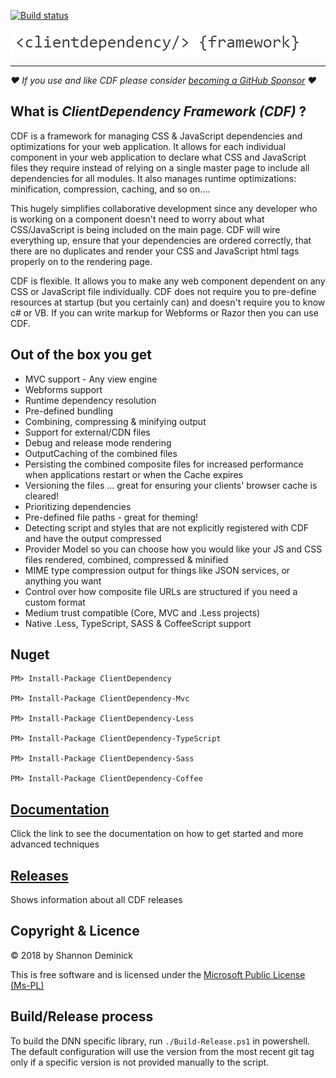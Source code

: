 [![Build status](https://ci.appveyor.com/api/projects/status/qx991ywaat8r8a2r?svg=true)](https://ci.appveyor.com/project/Shandem/clientdependency)

![ClientDependency Framework](assets/ClientDependencyLogo.png?raw=true)

---
_❤️ If you use and like CDF please consider [becoming a GitHub Sponsor](https://github.com/sponsors/Shazwazza/) ❤️_

## What is *ClientDependency Framework (CDF)* ?

CDF is a framework for managing CSS & JavaScript dependencies and optimizations for your web application. It allows for each individual component in your web application to declare what CSS and JavaScript files they require instead of relying on a single master page to include all dependencies for all modules. It also manages runtime optimizations: minification, compression, caching, and so on....

This hugely simplifies collaborative development since any developer who is working on a component doesn't need to worry about what CSS/JavaScript is being included on the main page. CDF will wire everything up, ensure that your dependencies are ordered correctly, that there are no duplicates and render your CSS and JavaScript html tags properly on to the rendering page.

CDF is flexible. It allows you to make any web component dependent on any CSS or JavaScript file individually. CDF does not require you to pre-define resources at startup (but you certainly can) and doesn't require you to know c# or VB. If you can write markup for Webforms or Razor then you can use CDF.

## Out of the box you get

* MVC support - Any view engine
* Webforms support
* Runtime dependency resolution
* Pre-defined bundling
* Combining, compressing & minifying output
* Support for external/CDN files
* Debug and release mode rendering
* OutputCaching of the combined files
* Persisting the combined composite files for increased performance when applications restart or when the Cache expires
* Versioning the files ... great for ensuring your clients' browser cache is cleared!
* Prioritizing dependencies
* Pre-defined file paths - great for theming!
* Detecting script and styles that are not explicitly registered with CDF and have the output compressed
* Provider Model so you can choose how you would like your JS and CSS files rendered, combined, compressed & minified
* MIME type compression output for things like JSON services, or anything you want
* Control over how composite file URLs are structured if you need a custom format
* Medium trust compatible (Core, MVC and .Less projects)
* Native .Less, TypeScript, SASS & CoffeeScript support

## Nuget

	PM> Install-Package ClientDependency

	PM> Install-Package ClientDependency-Mvc

	PM> Install-Package ClientDependency-Less

	PM> Install-Package ClientDependency-TypeScript

	PM> Install-Package ClientDependency-Sass

	PM> Install-Package ClientDependency-Coffee

## [Documentation](https://github.com/Shandem/ClientDependency/wiki)

Click the link to see the documentation on how to get started and more advanced techniques

## [Releases](https://github.com/Shandem/ClientDependency/releases)

Shows information about all CDF releases

## Copyright & Licence

&copy; 2018 by Shannon Deminick

This is free software and is licensed under the [Microsoft Public License (Ms-PL)](http://opensource.org/licenses/MS-PL)

## Build/Release process
To build the DNN specific library, run `./Build-Release.ps1` in powershell. The default configuration will use the version from the most recent git tag only if a specific version is not provided manually to the script.